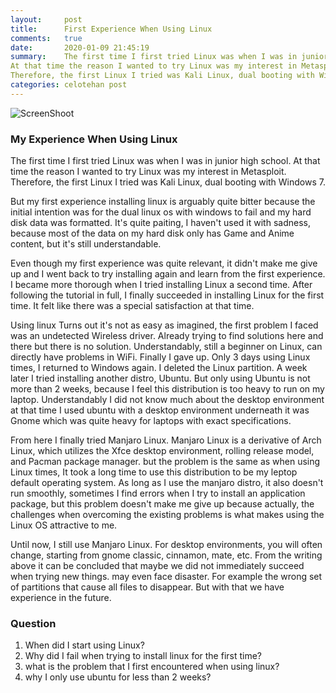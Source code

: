 ```yaml
---
layout:     post
title:      First Experience When Using Linux
comments:   true
date:       2020-01-09 21:45:19
summary:    The first time I first tried Linux was when I was in junior high school. 
At that time the reason I wanted to try Linux was my interest in Metasploit. 
Therefore, the first Linux I tried was Kali Linux, dual booting with Windows 7.
categories: celotehan post
---
```

![ScreenShoot](https://fdll14.github.io/images/aku.jpg)

### My Experience When Using Linux

The first time I first tried Linux was when I was in junior high school. 
At that time the reason I wanted to try Linux was my interest in Metasploit. 
Therefore, the first Linux I tried was Kali Linux, dual booting with Windows 7.

But my first experience installing linux is arguably quite bitter because the initial intention was for the dual linux os with windows to fail and my hard disk data was formatted. It's quite paiting, I haven't used it with sadness, because most of the data on my hard disk only has Game and Anime content, but it's still understandable.

Even though my first experience was quite relevant, 
it didn't make me give up and I went back to try installing again and learn from the first experience. 
I became more thorough when I tried installing Linux a second time. 
After following the tutorial in full, I finally succeeded in installing Linux for the first time. 
It felt like there was a special satisfaction at that time.

Using linux Turns out it's not as easy as imagined, the first problem I faced was an undetected Wireless driver. 
Already trying to find solutions here and there but there is no solution. 
Understandably, still a beginner on Linux, can directly have problems in WiFi. 
Finally I gave up. Only 3 days using Linux times, I returned to Windows again. 
I deleted the Linux partition. A week later I tried installing another distro, Ubuntu. 
But only using Ubuntu is not more than 2 weeks, because I feel this distribution is too heavy to run on my laptop. 
Understandably I did not know much about the desktop environment at that time I used ubuntu with a desktop environment underneath it was Gnome which was quite heavy for laptops with exact specifications.

From here I finally tried Manjaro Linux. 
Manjaro Linux is a derivative of Arch Linux, which utilizes the Xfce desktop environment, rolling release model, and Pacman package manager. 
but the problem is the same as when using Linux times,
It took a long time to use this distribution to be my leptop default operating system.
As long as I use the manjaro distro, it also doesn't run smoothly, sometimes I find errors when I try to install an application package, but this problem doesn't make me give up because actually, the challenges when overcoming the existing problems is what makes using the Linux OS attractive to me.

Until now, I still use Manjaro Linux. For desktop environments, you will often change, starting from gnome classic, cinnamon, mate, etc.
From the writing above it can be concluded that maybe we did not immediately succeed when trying new things. may even face disaster. For example the wrong set of partitions that cause all files to disappear. But with that we have experience in the future.

### Question

1. When did I start using Linux?
2. Why did I fail when trying to install linux for the first time?
3. what is the problem that I first encountered when using linux?
4. why I only use ubuntu for less than 2 weeks?
